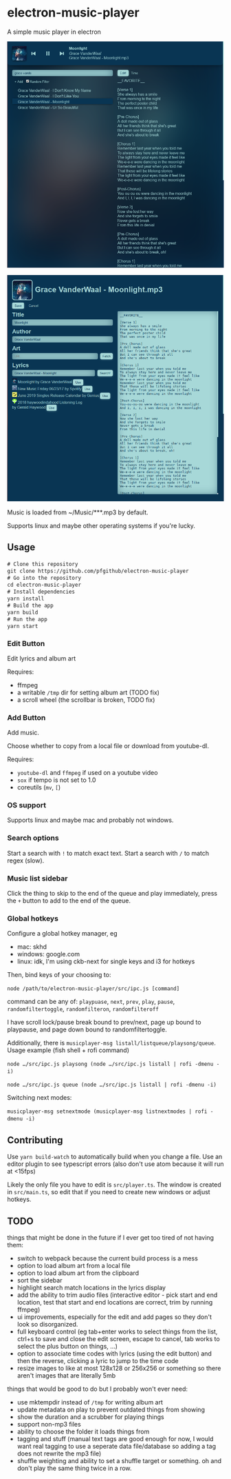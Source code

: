 # electron-music-player

A simple music player in electron

![screenshot](.github/demo-2020-09-16.png)

![screenshot](.github/demo-edit-2020-09-16.png)

Music is loaded from ~/Music/\*\*\*.mp3 by default.

Supports linux and maybe other operating systems if you're lucky.

## Usage

```
# Clone this repository
git clone https://github.com/pfgithub/electron-music-player
# Go into the repository
cd electron-music-player
# Install dependencies
yarn install
# Build the app
yarn build
# Run the app
yarn start
```

### Edit Button

Edit lyrics and album art

Requires:

-   ffmpeg
-   a writable `/tmp` dir for setting album art (TODO fix)
-   a scroll wheel (the scrollbar is broken, TODO fix)

### Add Button

Add music.

Choose whether to copy from a local file or download from youtube-dl.

Requires:

-   `youtube-dl` and `ffmpeg` if used on a youtube video
-   `sox` if tempo is not set to 1.0
-   coreutils (`mv`, `[`)

### OS support

Supports linux and maybe mac and probably not windows.

### Search options

Start a search with `!` to match exact text. Start a search with `/` to match regex (slow).

### Music list sidebar

Click the thing to skip to the end of the queue and play immediately, press the `+` button to add to the end of the
queue.

### Global hotkeys

Configure a global hotkey manager, eg

-   mac: skhd
-   windows: google.com
-   linux: idk, I'm using ckb-next for single keys and i3 for hotkeys

Then, bind keys of your choosing to:

`node /path/to/electron-music-player/src/ipc.js [command]`

command can be any of: `playpuase`, `next`, `prev`, `play`, `pause`, `randomfiltertoggle`, `randomfilteron`,
`randomfilteroff`

I have scroll lock/pause break bound to prev/next, page up bound to playpause, and page down bound to
randomfiltertoggle.

Additionally, there is `musicplayer-msg listall/listqueue/playsong/queue`. Usage example (fish shell + rofi command)

`node …/src/ipc.js playsong (node …/src/ipc.js listall | rofi -dmenu -i)`

`node …/src/ipc.js queue (node …/src/ipc.js listall | rofi -dmenu -i)`

Switching next modes:

`musicplayer-msg setnextmode (musicplayer-msg listnextmodes | rofi -dmenu -i)`

## Contributing

Use `yarn build-watch` to automatically build when you change a file. Use an editor plugin to see typescript errors
(also don't use atom because it will run at <15fps)

Likely the only file you have to edit is `src/player.ts`. The window is created in `src/main.ts`, so edit that if you
need to create new windows or adjust hotkeys.

## TODO

things that might be done in the future if I ever get too tired of not having them:

-   switch to webpack because the current build process is a mess
-   option to load album art from a local file
-   option to load album art from the clipboard
-   sort the sidebar
-   highlight search match locations in the lyrics display
-   add the ability to trim audio files (interactive editor - pick start and end location, test that start and end
    locations are correct, trim by running ffmpeg)
-   ui improvements, especially for the edit and add pages so they don't look so disorganized.
-   full keyboard control (eg tab+enter works to select things from the list, ctrl+s to save and close the edit screen,
    escape to cancel, tab works to select the plus button on things, …)
-   option to associate time codes with lyrics (using the edit button) and then the reverse, clicking a lyric to jump to
    the time code
-   resize images to like at most 128x128 or 256x256 or something so there aren't images that are literally 5mb

things that would be good to do but I probably won't ever need:

-   use mktempdir instead of `/tmp` for writing album art
-   update metadata on play to prevent outdated things from showing
-   show the duration and a scrubber for playing things
-   support non-mp3 files
-   ability to choose the folder it loads things from
-   tagging and stuff (manual text tags are good enough for now, I would want real tagging to use a seperate data
    file/database so adding a tag does not rewrite the mp3 file)
-   shuffle weighting and ability to set a shuffle target or something. oh and don't play the same thing twice in a row.
